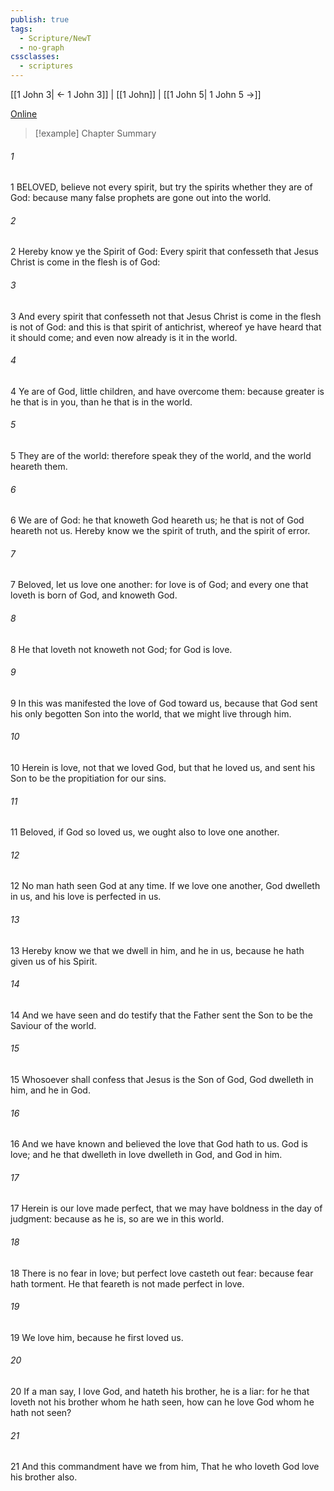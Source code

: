 ```yaml
---
publish: true
tags:
  - Scripture/NewT
  - no-graph
cssclasses:
  - scriptures
---
```

[[1 John 3| ← 1 John 3]] | [[1 John]] | [[1 John 5| 1 John 5 →]]

[Online](https://churchofjesuschrist.org/study/scriptures/nt/1-jn/4?lang=eng)

>[!example] Chapter Summary
>
###### 1
1 BELOVED, believe not every spirit, but try the spirits whether they are of God: because many false prophets are gone out into the world.
###### 2
2 Hereby know ye the Spirit of God: Every spirit that confesseth that Jesus Christ is come in the flesh is of God:
###### 3
3 And every spirit that confesseth not that Jesus Christ is come in the flesh is not of God: and this is that spirit of antichrist, whereof ye have heard that it should come; and even now already is it in the world.
###### 4
4 Ye are of God, little children, and have overcome them: because greater is he that is in you, than he that is in the world.
###### 5
5 They are of the world: therefore speak they of the world, and the world heareth them.
###### 6
6 We are of God: he that knoweth God heareth us; he that is not of God heareth not us. Hereby know we the spirit of truth, and the spirit of error.
###### 7
7 Beloved, let us love one another: for love is of God; and every one that loveth is born of God, and knoweth God.
###### 8
8 He that loveth not knoweth not God; for God is love.
###### 9
9 In this was manifested the love of God toward us, because that God sent his only begotten Son into the world, that we might live through him.
###### 10
10 Herein is love, not that we loved God, but that he loved us, and sent his Son to be the propitiation for our sins.
###### 11
11 Beloved, if God so loved us, we ought also to love one another.
###### 12
12 No man hath seen God at any time. If we love one another, God dwelleth in us, and his love is perfected in us.
###### 13
13 Hereby know we that we dwell in him, and he in us, because he hath given us of his Spirit.
###### 14
14 And we have seen and do testify that the Father sent the Son to be the Saviour of the world.
###### 15
15 Whosoever shall confess that Jesus is the Son of God, God dwelleth in him, and he in God.
###### 16
16 And we have known and believed the love that God hath to us. God is love; and he that dwelleth in love dwelleth in God, and God in him.
###### 17
17 Herein is our love made perfect, that we may have boldness in the day of judgment: because as he is, so are we in this world.
###### 18
18 There is no fear in love; but perfect love casteth out fear: because fear hath torment. He that feareth is not made perfect in love.
###### 19
19 We love him, because he first loved us.
###### 20
20 If a man say, I love God, and hateth his brother, he is a liar: for he that loveth not his brother whom he hath seen, how can he love God whom he hath not seen?
###### 21
21 And this commandment have we from him, That he who loveth God love his brother also.



